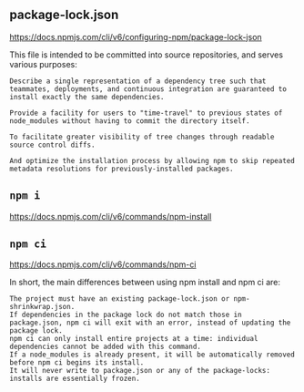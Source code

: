 ## package-lock.json

https://docs.npmjs.com/cli/v6/configuring-npm/package-lock-json

This file is intended to be committed into source repositories, and serves various purposes:

    Describe a single representation of a dependency tree such that teammates, deployments, and continuous integration are guaranteed to install exactly the same dependencies.

    Provide a facility for users to "time-travel" to previous states of node_modules without having to commit the directory itself.

    To facilitate greater visibility of tree changes through readable source control diffs.

    And optimize the installation process by allowing npm to skip repeated metadata resolutions for previously-installed packages.

## `npm i`

https://docs.npmjs.com/cli/v6/commands/npm-install

## `npm ci`

https://docs.npmjs.com/cli/v6/commands/npm-ci

In short, the main differences between using npm install and npm ci are:

    The project must have an existing package-lock.json or npm-shrinkwrap.json.
    If dependencies in the package lock do not match those in package.json, npm ci will exit with an error, instead of updating the package lock.
    npm ci can only install entire projects at a time: individual dependencies cannot be added with this command.
    If a node_modules is already present, it will be automatically removed before npm ci begins its install.
    It will never write to package.json or any of the package-locks: installs are essentially frozen.
